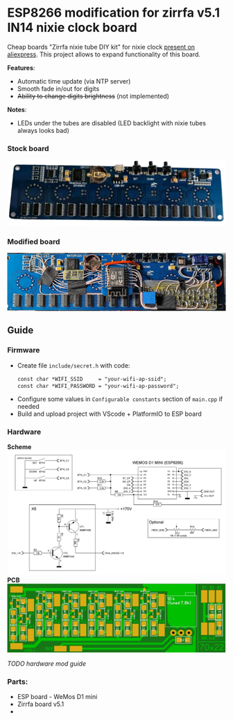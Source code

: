 # ESP8266 modification for zirrfa v5.1 IN14 nixie clock board 

Cheap boards "Zirrfa nixie tube DIY kit" for nixie clock [present on aliexpress](https://aliexpress.com/item/1005001889131974.html). This project allows to expand functionality of this board.

**Features**:
*   Automatic time update (via NTP server)
*   Smooth fade in/out for digits
*   ~~Ability to change digits brightness~~ (not implemented)

**Notes**:
*   LEDs under the tubes are disabled (LED backlight with nixie tubes always looks bad)

### Stock board
![Stock board](img/zirrfa-stock.png)

### Modified board
![Stock board](img/zirrfa-mod.jpg)

## Guide

### Firmware
*   Create file `include/secret.h` with code:
    ```
    const char *WIFI_SSID     = "your-wifi-ap-ssid";
    const char *WIFI_PASSWORD = "your-wifi-ap-password";
    ```
*   Configure some values in `Configurable constants` section of `main.cpp` if needed
*   Build and upload project with VScode + PlatformIO to ESP board

### Hardware
**Scheme** ![Scheme](img/scheme.JPG)
**PCB** ![PCB](img/PCB.png)

*TODO hardware mod guide*
### Parts:
*   ESP board - WeMos D1 mini
*   Zirrfa board v5.1
*   
